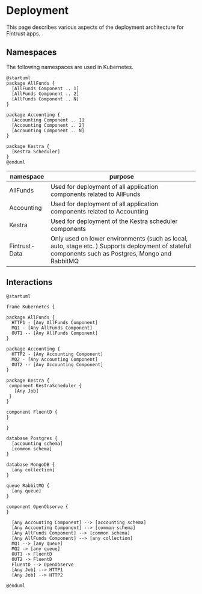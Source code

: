 # Deployment

This page describes various aspects of the deployment architecture for Fintrust apps.

## Namespaces

The following namespaces are used in Kubernetes.

```kroki-plantuml
@startuml
package AllFunds { 
  [AllFunds Component .. 1]
  [AllFunds Component .. 2]
  [AllFunds Component .. N]
}

package Accounting { 
  [Accounting Component .. 1]
  [Accounting Component .. 2]
  [Accounting Component .. N]
}

package Kestra { 
  [Kestra Scheduler]
}
@enduml
```

namespace     |purpose
--------------|--------
AllFunds      |Used for deployment of all application components related to AllFunds
Accounting    |Used for deployment of all application components related to Accounting
Kestra        |Used for deployment of the Kestra scheduler components
Fintrust-Data |Only used on lower environments (such as local, auto, stage etc. ) Supports deployment of stateful components such as Postgres, Mongo and RabbitMQ


## Interactions

```kroki-plantuml
@startuml

frame Kubernetes {

package AllFunds { 
  HTTP1 - [Any AllFunds Component]
  MQ1 - [Any AllFunds Component]
  OUT1 -- [Any AllFunds Component]
}

package Accounting {
  HTTP2 - [Any Accounting Component]
  MQ2 - [Any Accounting Component]
  OUT2 -- [Any Accounting Component]
}

package Kestra {
 component KestraScheduler {
   [Any Job]
 }
}

component FluentD {
}

}

database Postgres {
  [accounting schema]
  [common schema]
}

database MongoDB {
  [any collection]
}

queue RabbitMQ {
  [any queue]
}

component OpenObserve {
}

  [Any Accounting Component] --> [accounting schema]
  [Any Accounting Component] --> [common schema]
  [Any AllFunds Component] --> [common schema]
  [Any AllFunds Component] --> [any collection]
  MQ1 --> [any queue]
  MQ2 -> [any queue]
  OUT1 -> FluentD 
  OUT2 -> FluentD 
  FluentD --> OpenObserve
  [Any Job] --> HTTP1
  [Any Job] --> HTTP2

@enduml
```



